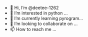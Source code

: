 - 👋 Hi, I’m @deetee-1262
- 👀 I’m interested in python ...
- 🌱 I’m currently learning pyrogram...
- 💞️ I’m looking to collaborate on ...
- 📫 How to reach me ...

<!---
deetee-1262/deetee-1262 is a ✨ special ✨ repository because its `README.md` (this file) appears on your GitHub profile.
You can click the Preview link to take a look at your changes.
--->
